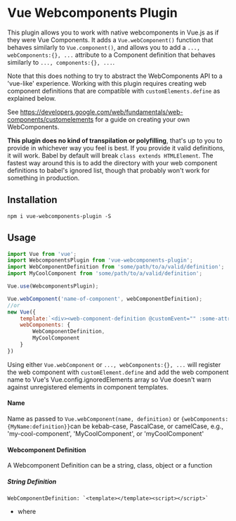 # Vue Webcomponents Plugin
This plugin allows you to work with native webcomponents in Vue.js as if they were Vue Components. It adds a `Vue.webComponent()` function that behaves similarly to `Vue.component()`, and allows you to add a `..., webComponents:{}, ...` attribute to a Component definition that behaves similarly to `..., components:{}, ...`.

Note that this does nothing to try to abstract the WebComponents API to a 'vue-like' experience. Working with this plugin requires creating web component definitions that are compatible with `customElements.define` as explained below.

See https://developers.google.com/web/fundamentals/web-components/customelements for a guide on creating your own WebComponents.

__This plugin does no kind of transpilation or polyfilling__, that's up to you to provide in whichever way you feel is best. If you provide it valid definitions, it will work. Babel by default will break `class extends HTMLElement`. The fastest way around this is to add the directory with your web component definitions to babel's ignored list, though that probably won't work for something in production.

## Installation
`npm i vue-webcomponents-plugin -S`

## Usage
```js
import Vue from 'vue';
import WebcomponentsPlugin from 'vue-webcomponents-plugin';
import WebComponentDefinition from 'some/path/to/a/valid/definition';
import MyCoolComponent from 'some/path/to/a/valid/definition';

Vue.use(WebcomponentsPlugin);

Vue.webComponent('name-of-component', webComponentDefinition);
//or
new Vue({
    template:`<div><web-component-definition @customEvent="" :some-attribute=""></web-component-definition></div>`,
    webComponents: {
        WebComponentDefinition,
        MyCoolComponent
    }
})

```

Using either `Vue.webComponent` or `..., webComponents:{}, ...` will register the web component with `customElement.define` and add the web component name to Vue's Vue.config.ignoredElements array so Vue doesn't warn against unregistered elements in component templates.
#### Name
Name as passed to `Vue.webComponent(name, definition)` or `{webComponents:{MyName:definition}}`can be kebab-case, PascalCase, or camelCase, e.g., 'my-cool-component', 'MyCoolComponent', or 'myCoolComponent'

#### Webcomponent Definition
A Webcomponent Definition can be a string, class, object or a function
##### String Definition
``WebComponentDefinition: `<template></template><script></script>` ``
* where <script> creates the class that extends HTMLElement, invokes customElements.define and clones/gets content from the template. `<template>` is required for this definition and must be written the script. If you want to pass just a class, use the Class Definition.

##### Class Definition
`WebComponentDefinition: class extends HTMLElement{}`
* pass a class that extends HTMLElement.

##### Object Definition

```javascript
  WebComponentDefinition: {
    //template should include one root template element to be consumed by class
    template:'<template></template>',
    // elementClass used to extend HTMLElement, can consume the template element via DOM selectors
    elementClass: class extends HTMLElement{},
    //definition is as defined above. Cannot be used with template or class
    definition: `<template></template><script></script>`,
    // async defaults to false, if true, instantiates the customElement in a requestIdleCallback
    async: Boolean 
  }
```
##### Function Definition:
  `WebComponentDefinition: () => import('path/to/definition')`
  * function that returns any of the above or a promise that resolves any of the above in a Promise.
  

